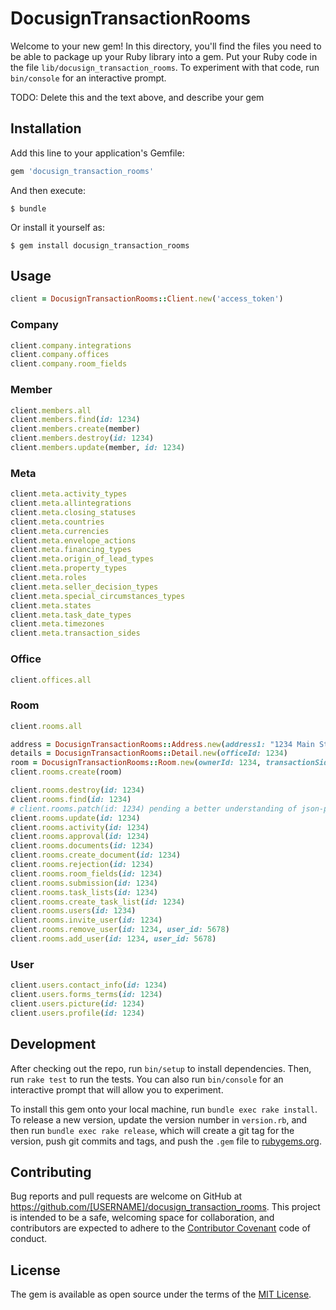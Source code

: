 # DocusignTransactionRooms

Welcome to your new gem! In this directory, you'll find the files you need to be able to package up your Ruby library into a gem. Put your Ruby code in the file `lib/docusign_transaction_rooms`. To experiment with that code, run `bin/console` for an interactive prompt.

TODO: Delete this and the text above, and describe your gem

## Installation

Add this line to your application's Gemfile:

```ruby
gem 'docusign_transaction_rooms'
```

And then execute:

    $ bundle

Or install it yourself as:

    $ gem install docusign_transaction_rooms

## Usage

```ruby
client = DocusignTransactionRooms::Client.new('access_token')
```
### Company
```ruby
client.company.integrations
client.company.offices
client.company.room_fields
```

### Member
```ruby
client.members.all
client.members.find(id: 1234)
client.members.create(member)
client.members.destroy(id: 1234)
client.members.update(member, id: 1234)
```

### Meta
```ruby
client.meta.activity_types
client.meta.allintegrations
client.meta.closing_statuses
client.meta.countries
client.meta.currencies
client.meta.envelope_actions
client.meta.financing_types
client.meta.origin_of_lead_types
client.meta.property_types
client.meta.roles
client.meta.seller_decision_types
client.meta.special_circumstances_types
client.meta.states
client.meta.task_date_types
client.meta.timezones
client.meta.transaction_sides
```

### Office
```ruby
client.offices.all
```

### Room
```ruby
client.rooms.all

address = DocusignTransactionRooms::Address.new(address1: "1234 Main Street", city: "Smallville", stateId: "US-KS", countryId: "US")
details = DocusignTransactionRooms::Detail.new(officeId: 1234)
room = DocusignTransactionRooms::Room.new(ownerId: 1234, transactionSideId: "sell", roomName: "Clark Kent Flying School", roleId: "title", address: address, details: details)
client.rooms.create(room)

client.rooms.destroy(id: 1234)
client.rooms.find(id: 1234)
# client.rooms.patch(id: 1234) pending a better understanding of json-patch
client.rooms.update(id: 1234)
client.rooms.activity(id: 1234)
client.rooms.approval(id: 1234)
client.rooms.documents(id: 1234)
client.rooms.create_document(id: 1234)
client.rooms.rejection(id: 1234)
client.rooms.room_fields(id: 1234)
client.rooms.submission(id: 1234)
client.rooms.task_lists(id: 1234)
client.rooms.create_task_list(id: 1234)
client.rooms.users(id: 1234)
client.rooms.invite_user(id: 1234)
client.rooms.remove_user(id: 1234, user_id: 5678)
client.rooms.add_user(id: 1234, user_id: 5678)
```

### User
```ruby
client.users.contact_info(id: 1234)
client.users.forms_terms(id: 1234)
client.users.picture(id: 1234)
client.users.profile(id: 1234)
```

## Development

After checking out the repo, run `bin/setup` to install dependencies. Then, run `rake test` to run the tests. You can also run `bin/console` for an interactive prompt that will allow you to experiment.

To install this gem onto your local machine, run `bundle exec rake install`. To release a new version, update the version number in `version.rb`, and then run `bundle exec rake release`, which will create a git tag for the version, push git commits and tags, and push the `.gem` file to [rubygems.org](https://rubygems.org).

## Contributing

Bug reports and pull requests are welcome on GitHub at https://github.com/[USERNAME]/docusign_transaction_rooms. This project is intended to be a safe, welcoming space for collaboration, and contributors are expected to adhere to the [Contributor Covenant](http://contributor-covenant.org) code of conduct.


## License

The gem is available as open source under the terms of the [MIT License](http://opensource.org/licenses/MIT).

